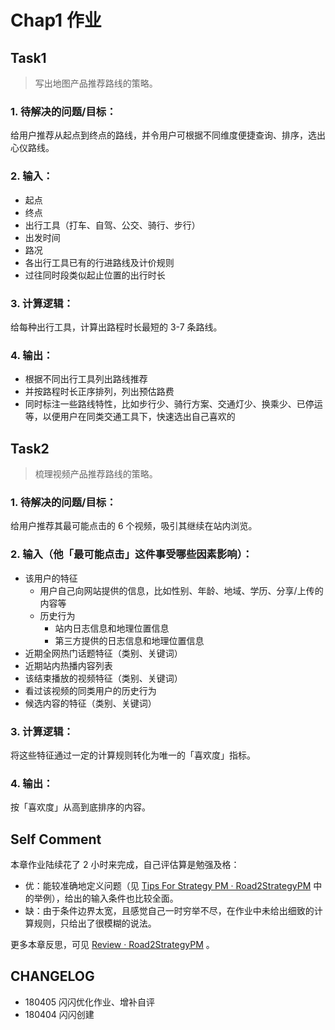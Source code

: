 

# Chap1 作业

## Task1

> 写出地图产品推荐路线的策略。


### 1. 待解决的问题/目标：

给用户推荐从起点到终点的路线，并令用户可根据不同维度便捷查询、排序，选出心仪路线。

### 2. 输入：

- 起点
- 终点
- 出行工具（打车、自驾、公交、骑行、步行）
- 出发时间
- 路况
- 各出行工具已有的行进路线及计价规则
- 过往同时段类似起止位置的出行时长

### 3. 计算逻辑：

给每种出行工具，计算出路程时长最短的 3-7 条路线。

### 4. 输出：

- 根据不同出行工具列出路线推荐
- 并按路程时长正序排列，列出预估路费
- 同时标注一些路线特性，比如步行少、骑行方案、交通灯少、换乘少、已停运等，以便用户在同类交通工具下，快速选出自己喜欢的

## Task2

> 梳理视频产品推荐路线的策略。


### 1. 待解决的问题/目标：

给用户推荐其最可能点击的 6 个视频，吸引其继续在站内浏览。

### 2. 输入（他「最可能点击」这件事受哪些因素影响）：
 
- 该用户的特征
	- 用户自己向网站提供的信息，比如性别、年龄、地域、学历、分享/上传的内容等
	- 历史行为
		- 站内日志信息和地理位置信息
		- 第三方提供的日志信息和地理位置信息
- 近期全网热门话题特征（类别、关键词）
- 近期站内热播内容列表
- 该结束播放的视频特征（类别、关键词）
- 看过该视频的同类用户的历史行为
- 候选内容的特征（类别、关键词）

### 3. 计算逻辑：

将这些特征通过一定的计算规则转化为唯一的「喜欢度」指标。

### 4. 输出：

按「喜欢度」从高到底排序的内容。


## Self Comment

本章作业陆续花了 2 小时来完成，自己评估算是勉强及格：

- 优：能较准确地定义问题（见 [Tips For Strategy PM · Road2StrategyPM](https://ishanshan.gitbooks.io/road2strategypm/content/CONTENT/Tips4StrategyPM.html) 中的举例），给出的输入条件也比较全面。
- 缺：由于条件边界太宽，且感觉自己一时穷举不尽，在作业中未给出细致的计算规则，只给出了很模糊的说法。

更多本章反思，可见 [Review · Road2StrategyPM](https://ishanshan.gitbooks.io/road2strategypm/content/CONTENT/Chap1Review.html) 。

## CHANGELOG 

- 180405 闪闪优化作业、增补自评
- 180404 闪闪创建

